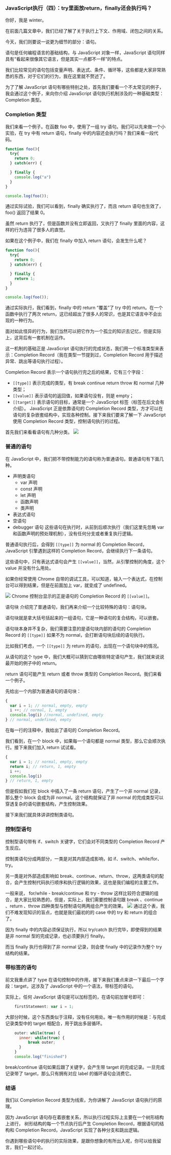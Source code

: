 ### JavaScript执行（四）：try里面放return，finally还会执行吗？

你好，我是 winter。

在前面几篇文章中，我们已经了解了关于执行上下文、作用域、闭包之间的关系。

今天，我们则要说一说更为细节的部分：语句。

语句是任何编程语言的基础结构，与 JavaScript 对象一样，JavaScript 语句同样具有“看起来很像其它语言，但是其实一点都不一样”的特点。

我们比较常见的语句包括变量声明、表达式、条件、循环等，这些都是大家非常熟悉的东西，对于它们的行为，我在这里就不赘述了。

为了了解 JavaScript 语句有哪些特别之处，首先我们要看一个不太常见的例子，我会通过这个例子，来向你介绍 JavaScript 语句执行机制涉及的一种基础类型：Completion 类型。

### Completion 类型
我们来看一个例子。在函数 foo 中，使用了一组 try 语句。我们可以先来做一个小实验，在 try 中有 return 语句，finally 中的内容还会执行吗？我们来看一段代码。
```js
function foo(){
  try{
    return 0;
  } catch(err) {

  } finally {
    console.log("a")
  }
}

console.log(foo());
```
通过实际试验，我们可以看到，finally 确实执行了，而且 return 语句也生效了，foo() 返回了结果 0。

虽然 return 执行了，但是函数并没有立即返回，又执行了 finally 里面的内容，这样的行为违背了很多人的直觉。

如果在这个例子中，我们在 finally 中加入 return 语句，会发生什么呢？
```js
function foo(){
  try{
    return 0;
  } catch(err) {

  } finally {
    return 1;
  }
}

console.log(foo());
```
通过实际执行，我们看到，finally 中的 return “覆盖”了 try 中的 return。在一个函数中执行了两次 return，这已经超出了很多人的常识，也是其它语言中不会出现的一种行为。

面对如此怪异的行为，我们当然可以把它作为一个孤立的知识去记忆，但是实际上，这背后有一套机制在运作。

这一机制的基础正是 JavaScript 语句执行的完成状态，我们用一个标准类型来表示：Completion Record（我在类型一节提到过，Completion Record 用于描述异常、跳出等语句执行过程）。

Completion Record 表示一个语句执行完之后的结果，它有三个字段：

* `[[type]]` 表示完成的类型，有 break continue return throw 和 normal 几种类型；
* `[[value]]` 表示语句的返回值，如果语句没有，则是 empty；
* `[[target]]` 表示语句的目标，通常是一个 JavaScript 标签（标签在后文会有介绍）。
JavaScript 正是依靠语句的 Completion Record 类型，方才可以在语句的复杂嵌套结构中，实现各种控制。接下来我们要来了解一下 JavaScript 使用 Completion Record 类型，控制语句执行的过程。

首先我们来看看语句有几种分类。
![](https://static001.geekbang.org/resource/image/98/d5/98ce53be306344c018cddd6c083392d5.jpg)

### 普通的语句
在 JavaScript 中，我们把不带控制能力的语句称为普通语句。普通语句有下面几种。

* 声明类语句
  * var 声明
  * const 声明
  * let 声明
  * 函数声明
  * 类声明
* 表达式语句
* 空语句
* debugger 语句
这些语句在执行时，从前到后顺次执行（我们这里先忽略 var 和函数声明的预处理机制），没有任何分支或者重复执行逻辑。

普通语句执行后，会得到 `[[type]]` 为 normal 的 Completion Record，JavaScript 引擎遇到这样的 Completion Record，会继续执行下一条语句。

这些语句中，只有表达式语句会产生 `[[value]]`，当然，从引擎控制的角度，这个 value 并没有什么用处。

如果你经常使用 Chrome 自带的调试工具，可以知道，输入一个表达式，在控制台可以得到结果，但是在前面加上 var，就变成了 undefined。

![](https://static001.geekbang.org/resource/image/a3/67/a35801b1b82654d17e413e51b340d767.png)
Chrome 控制台显示的正是语句的 Completion Record 的 `[[value]]`。

语句块
介绍完了普通语句，我们再来介绍一个比较特殊的语句：语句块。

语句块就是拿大括号括起来的一组语句，它是一种语句的复合结构，可以嵌套。

语句块本身并不复杂，我们需要注意的是语句块内部的语句的 Completion Record 的 `[[type]]` 如果不为 normal，会打断语句块后续的语句执行。

比如我们考虑，一个 `[[type]]` 为 return 的语句，出现在一个语句块中的情况。

从语句的这个 type 中，我们大概可以猜到它由哪些特定语句产生，我们就来说说最开始的例子中的 return。

return 语句可能产生 return 或者 throw 类型的 Completion Record。我们来看一个例子。

先给出一个内部为普通语句的语句块：
```js
{
  var i = 1; // normal, empty, empty
  i ++; // normal, 1, empty
  console.log(i) //normal, undefined, empty
} // normal, undefined, empty
```
在每一行的注释中，我给出了语句的 Completion Record。

我们看到，在一个 block 中，如果每一个语句都是 normal 类型，那么它会顺次执行。接下来我们加入 return 试试看。
```js
{
  var i = 1; // normal, empty, empty
  return i; // return, 1, empty
  i ++; 
  console.log(i)
} // return, 1, empty
```
但是假如我们在 block 中插入了一条 return 语句，产生了一个非 normal 记录，那么整个 block 会成为非 normal。这个结构就保证了非 normal 的完成类型可以穿透复杂的语句嵌套结构，产生控制效果。

接下来我们就具体讲讲控制类语句。

### 控制型语句
控制型语句带有 if、switch 关键字，它们会对不同类型的 Completion Record 产生反应。

控制类语句分成两部分，一类是对其内部造成影响，如 if、switch、while/for、try。

另一类是对外部造成影响如 break、continue、return、throw，这两类语句的配合，会产生控制代码执行顺序和执行逻辑的效果，这也是我们编程的主要工作。

一般来说， for/while - break/continue 和 try - throw 这样比较符合逻辑的组合，是大家比较熟悉的，但是，实际上，我们需要控制语句跟 break 、continue 、return 、throw 四种类型与控制语句两两组合产生的效果。
![](https://static001.geekbang.org/resource/image/77/d3/7760027d7ee09bdc8ec140efa9caf1d3.png)
通过这个表，我们不难发现知识的盲点，也就是我们最初的的 case 中的 try 和 return 的组合了。

因为 finally 中的内容必须保证执行，所以 try/catch 执行完毕，即使得到的结果是非 normal 型的完成记录，也必须要执行 finally。

而当 finally 执行也得到了非 normal 记录，则会使 finally 中的记录作为整个 try 结构的结果。

### 带标签的语句
前文我重点讲了 type 在语句控制中的作用，接下来我们重点来讲一下最后一个字段：target，这涉及了 JavaScript 中的一个语法，带标签的语句。

实际上，任何 JavaScript 语句是可以加标签的，在语句前加冒号即可：
```js
    firstStatement: var i = 1;
```
大部分时候，这个东西类似于注释，没有任何用处。唯一有作用的时候是：与完成记录类型中的 target 相配合，用于跳出多层循环。
```js
    outer: while(true) {
      inner: while(true) {
          break outer;
      }
    }
    console.log("finished")
```
break/continue 语句如果后跟了关键字，会产生带 target 的完成记录。一旦完成记录带了 target，那么只有拥有对应 label 的循环语句会消费它。

### 结语
我们以 Completion Record 类型为线索，为你讲解了 JavaScript 语句执行的原理。

因为 JavaScript 语句存在着嵌套关系，所以执行过程实际上主要在一个树形结构上进行， 树形结构的每一个节点执行后产生 Completion Record，根据语句的结构和 Completion Record，JavaScript 实现了各种分支和跳出逻辑。

你遇到哪些语句中的执行的实际效果，是跟你想象的有所出入呢，你可以给我留言，我们一起讨论。
